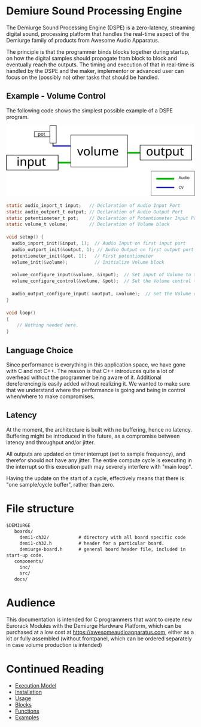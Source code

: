 # Demiure Sound Processing Engine

The Demiurge Sound Processing Engine (DSPE) is a zero-latency, streaming digital 
sound, processing platform that handles the real-time aspect of the Demiurge
family of products from Awesome Audio Apparatus.

The principle is that the programmer binds blocks together during startup,
on how the digital samples should propogate from block to block and eventually
reach the outputs. The timing and execution of that in real-time is handled
by the DSPE and the maker, implementor or advanced user can focus on the
(possibly no) other tasks that should be handled.

## Example - Volume Control
The following code shows the simplest possible example of a DSPE program. 

![Visual of Block model](docs/blocks-principle.svg)

```C
static audio_inport_t input;   // Declaration of Audio Input Port
static audio_outport_t output; // Declaration of Audio Output Port
static potentiometer_t pot;    // Declaration of Potentiometer Input Port
static volume_t volume;        // Declaration of Volume block

void setup() {
  audio_inport_init(&input, 1);  // Audio Input on first input port
  audio_outport_init(&output, 1); // Audio Output on first output port
  potentiometer_init(&pot, 1);   // First potentiometer
  volume_init(&volume);          // Initialize Volume block
  
  volume_configure_input(&volume, &input);  // Set input of Volume to the Input Port.
  volume_configure_control(&volume, &pot);  // Set the Volume control to the Potentiometer
  
  audio_output_configure_input( &output, &volume);  // Set the Volume output to the Audio Output port
}

void loop()
{
    // Nothing needed here.
}
```

## Language Choice
Since performance is everything in this application space, we have gone with C
and not C++. The reason is that C++ introduces quite a lot of overhead without
the programmer being aware of it. Additional dereferencing is easily added without
realizing it. We wanted to make sure that we understand where the performance is 
going and being in control when/where to make compromises.

## Latency
At the moment, the architecture is built with no buffering, hence no latency.
Buffering might be introduced in the future, as a compromise between latency and
throughput and/or jitter.

All outputs are updated on timer interrupt (set to sample frequency), and therefor
should not have any jitter. The entire compute cycle is executing in the interrupt
so this execution path may severely interfere with "main loop".

Having the update on the start of a cycle, effectively means that there is "one
sample/cycle buffer", rather than zero.

# File structure
```
$DEMIURGE
   boards/
     demi1-ch32/           # directory with all board specific code
     demi1-ch32.h          # header for a particular board.
     demiurge-board.h      # general board header file, included in start-up code.
   components/
     inc/
     src/
   docs/  
```
# Audience
This documentation is intended for C programmers that want to create new
Eurorack Modules with the Demiurge Hardware Platform, which can be purchased
at a low cost at https://awesomeaudioapparatus.com, either as a kit or
fully assembled (without frontpanel, which can be ordered separately in
case volume production is intended)


# Continued Reading
   * [Execution Model](docs/model.md)
   * [Installation](docs/installation.md)
   * [Usage](docs/usage.md)
   * [Blocks](docs/blocks.md)
   * [Functions](docs/functions.md)
   * [Examples](docs/examples.md)
   
